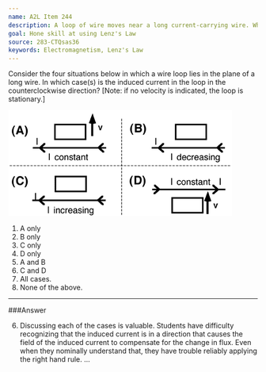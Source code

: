 ```yaml
---
name: A2L Item 244
description: A loop of wire moves near a long current-carrying wire. When is the current in the loop clockwise?
goal: Hone skill at using Lenz's Law
source: 283-CTQsas36
keywords: Electromagnetism, Lenz's Law
---
```


Consider the four situations below in which a wire loop lies in the
plane of a long wire. In which case(s) is the induced current in the
loop in the counterclockwise direction? [Note: if no velocity is
indicated, the loop is stationary.]

![Item244_fig1.gif](../images/Item244_fig1.gif)

1. A only
2. B only
3. C only
4. D only
5. A and B
6. C and D
7. All cases.
8. None of the above.


<hr/>

###Answer

6. Discussing each of the cases is valuable. Students have difficulty
recognizing that the induced current is in a direction that causes the
field of the induced current to compensate for the change in flux. Even
when they nominally understand that, they have trouble reliably applying
the right hand rule.
...
